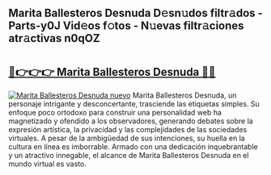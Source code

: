 ## Marita Ballesteros Desnuda D𝚎sn𝚞dos filtr𝚊dos - Parts-y0J Vid𝚎os f𝚘tos - N𝚞evas filtr𝚊ciones atr𝚊ctivas n0qOZ

# <h2><a href="http://mb4f91x.tromn.icu/?c=Marita+Ballesteros+Desnuda">🔗👉👉👉 Marita Ballesteros Desnuda 🔗🔗</a></h2>

[![Marita Ballesteros Desnuda nuevo](https://i.imgur.com/pEAQMta.gif)](http://mb4f91x.tromn.icu/?c=Marita+Ballesteros+Desnuda)
Marita Ballesteros Desnuda, un personaje intrigante y desconcertante, trasciende las etiquetas simples. Su enfoque poco ortodoxo para construir una personalidad web ha magnetizado y ofendido a los observadores, generando debates sobre la expresión artística, la privacidad y las complejidades de las sociedades virtuales. A pesar de la ambigüedad de sus intenciones, su huella en la cultura en línea es imborrable. Armado con una dedicación inquebrantable y un atractivo innegable, el alcance de Marita Ballesteros Desnuda en el mundo virtual es vasto.
